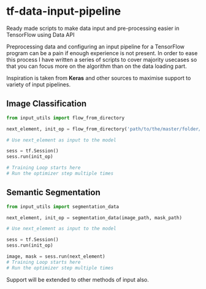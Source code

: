 # tf-data-input-pipeline
  Ready made scripts to make data input and pre-processing easier in TensorFlow using Data API

Preprocessing data and configuring an input pipeline for a TensorFlow program can be a pain if enough experience is not present. In order to ease this process I have written a series of scripts to cover majority usecases so that you can focus more on the algorithm than on the data loading part.

Inspiration is taken from **Keras** and other sources to maximise support to variety of input pipelines.

## Image Classification
```python
from input_utils import flow_from_directory

next_element, init_op = flow_from_directory('path/to/the/master/folder/of/dataset')

# Use next_element as input to the model

sess = tf.Session()
sess.run(init_op)

# Training Loop starts here
# Run the optimizer step multiple times


```

## Semantic Segmentation
```python
from input_utils import segmentation_data

next_element, init_op = segmentation_data(image_path, mask_path)

# Use next_element as input to the model

sess = tf.Session()
sess.run(init_op)

image, mask = sess.run(next_element)
# Training Loop starts here
# Run the optimizer step multiple times

```
Support will be extended to other methods of input also.
